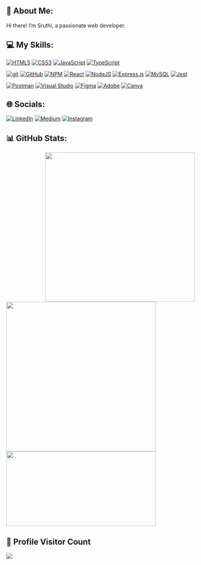 ## 💫 About Me:
Hi there! I’m Sruthi, a passionate web developer.

## 💻 My Skills:
[![HTML5](https://img.shields.io/badge/html5-%23E34F26.svg?logo=html5&logoColor=white)](https://developer.mozilla.org/en-US/docs/Glossary/HTML5) [![CSS3](https://img.shields.io/badge/css3-%231572B6.svg?logo=css3&logoColor=white)](https://developer.mozilla.org/en-US/docs/Web/CSS) [![JavaScript](https://img.shields.io/badge/javascript-%23323330.svg?logo=javascript&logoColor=%23F7DF1E)](https://developer.mozilla.org/en-US/docs/Web/JavaScript) [![TypeScript](https://img.shields.io/badge/typescript-%23007ACC.svg?logo=typescript&logoColor=white)](https://www.typescriptlang.org/)

[![git](https://badgen.net/badge/icon/git?icon=git&label)](https://git-scm.com) [![GitHub](https://badgen.net/badge/icon/github?icon=github&label)](https://github.com) [![NPM](https://img.shields.io/badge/NPM-%23CB3837.svg?logo=npm&logoColor=white)](https://www.npmjs.com/) [![React](https://img.shields.io/badge/react-%2320232a.svg?logo=react&logoColor=%2361DAFB)](https://react.dev/) [![NodeJS](https://img.shields.io/badge/node.js-6DA55F?logo=node.js&logoColor=white)](https://nodejs.org/en) [![Express.js](https://img.shields.io/badge/express.js-%23404d59.svg?logo=express&logoColor=%2361DAFB)](https://expressjs.com/) [![MySQL](https://img.shields.io/badge/mysql-%2300000f.svg?logo=mysql&logoColor=white)](https://www.mysql.com/) [![Jest](https://img.shields.io/badge/-jest-%23C21325?logo=jest&logoColor=white)](https://jestjs.io/)

[![Postman](https://img.shields.io/badge/Postman-FF6C37?logo=postman&logoColor=white)](https://www.postman.com/) [![Visual Studio](https://badgen.net/badge/icon/visualstudio?icon=visualstudio&label)](https://visualstudio.microsoft.com) [![Figma](https://img.shields.io/badge/figma-%23F24E1E.svg?logo=figma&logoColor=white)](https://www.figma.com/) [![Adobe](https://img.shields.io/badge/adobe-%23FF0000.svg?logo=adobe&logoColor=white)](https://www.adobe.com/) [![Canva](https://img.shields.io/badge/Canva-%2300C4CC.svg?logo=Canva&logoColor=white)](https://www.canva.com/)

## 🌐 Socials:
[![LinkedIn](https://img.shields.io/badge/LinkedIn-%230077B5.svg?logo=linkedin&logoColor=white)](https://www.linkedin.com/in/SruthiKrish19/) [![Medium](https://img.shields.io/badge/Medium-12100E?logo=medium&logoColor=white)](https://medium.com/@sruthi-krishnakumar) [![Instagram](https://img.shields.io/badge/Instagram-%23E4405F.svg?logo=Instagram&logoColor=white)](https://www.instagram.com/_sruthi_.__/)

## 📊 GitHub Stats:
<div>
  <img align='right' src='https://user-images.githubusercontent.com/5713670/87202985-820dcb80-c2b6-11ea-9f56-7ec461c497c3.gif' width="400em"/>
  <img src="https://github-readme-stats.vercel.app/api/top-langs/?username=SruthiKrish19&layout=compact&show_icons=true" width="400em"/>
  <br>
  <img src="https://github-readme-streak-stats.herokuapp.com/?user=SruthiKrish19" width="400em" height="200em" />
</div>

## 🔢 Profile Visitor Count
<img src="https://profile-counter.glitch.me/SruthiKrish19/count.svg" />
